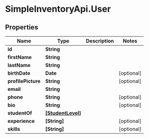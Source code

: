 # SimpleInventoryApi.User

## Properties
Name | Type | Description | Notes
------------ | ------------- | ------------- | -------------
**id** | **String** |  | 
**firstName** | **String** |  | 
**lastName** | **String** |  | 
**birthDate** | **Date** |  | [optional] 
**profilePicture** | **String** |  | [optional] 
**email** | **String** |  | 
**phone** | **String** |  | [optional] 
**bio** | **String** |  | [optional] 
**studentOf** | [**[StudentLevel]**](StudentLevel.md) |  | 
**experience** | **[String]** |  | [optional] 
**skills** | **[String]** |  | [optional] 


